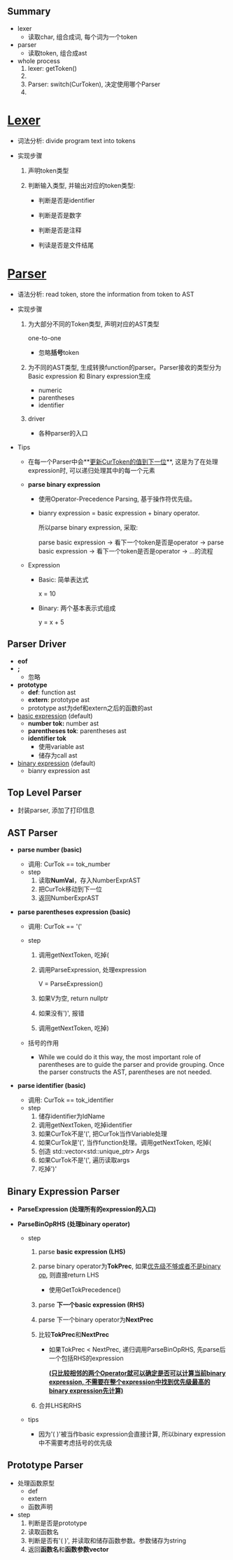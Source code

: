 ## Summary

* lexer
  * 读取char, 组合成词, 每个词为一个token
* parser
  * 读取token, 组合成ast
* whole process
  1. lexer: getToken()
  2. 
  3. Parser: switch(CurToken), 决定使用哪个Parser
  4. 

# <u>Lexer</u>

* 词法分析: divide program text into tokens

* 实现步骤

  1. 声明token类型

  2. 判断输入类型, 并输出对应的token类型:

     * 判断是否是identifier

     * 判断是否是数字

     * 判断是否是注释

     * 判读是否是文件结尾

# <u>Parser</u>

* 语法分析: read token, store the information from token to AST

* 实现步骤

  1. 为大部分不同的Token类型, 声明对应的AST类型

     one-to-one

     * 忽略**括号**token

  2. 为不同的AST类型, 生成转换function的parser。Parser接收的类型分为Basic expression 和 Binary expression生成

     * numeric
     * parentheses
     * identifier

  3. driver

     * 各种parser的入口
  
* Tips

  * 在每一个Parser中会**<u>更新CurToken的值到下一位</u>**, 这是为了在处理expression时, 可以递归处理其中的每一个元素

  * **parse binary expression**

    * 使用Operator-Precedence Parsing, 基于操作符优先级。

    * bianry expression = basic expression + binary operator.

      所以parse binary expression, 采取: 

      parse basic expression -> 看下一个token是否是operator -> parse basic expression -> 看下一个token是否是operator -> ...的流程

  * Expression

    * Basic: 简单表达式

      x = 10

    * Binary: 两个基本表示式组成

      y = x + 5

## Parser Driver

* **eof**
* **;**
  * 忽略
* **prototype**
  * **def**: function ast
  * **extern**: prototype ast
  * prototype ast为def和extern之后的函数的ast
* <u>basic expression</u> (default)
  * **number tok:** number ast
  * **parentheses tok**: parentheses ast
  * **identifier tok**
    * 使用variable ast
    * 储存为call ast
* <u>binary expression</u> (default)
  * bianry expression ast

## Top Level Parser

* 封装parser, 添加了打印信息

## AST Parser

* **parse number (basic)**

  * 调用: CurTok == tok_number
  * step
    1. 读取**NumVal**，存入NumberExprAST
    2. 把CurTok移动到下一位
    3. 返回NumberExprAST

* **parse parentheses expression (basic)**

  * 调用: CurTok == '('

  * step

    1. 调用getNextToken, 吃掉(

    2. 调用ParseExpression, 处理expression

       V = ParseExpression()

    3. 如果V为空, return nullptr

    4. 如果没有')', 报错

    5. 调用getNextToken, 吃掉)

  * 括号的作用

    * While we could do it this way, the most important role of parentheses are to guide the parser and provide grouping. Once the parser constructs the AST, parentheses are not needed.

* **parse identifier (basic)**

  * 调用: CurTok == tok_identifier
  * step
    1. 储存identifier为IdName
    2. 调用getNextToken, 吃掉identifier
    3. 如果CurTok不是'(', 把CurTok当作Variable处理
    4. 如果CurTok是'(', 当作function处理。调用getNextToken, 吃掉(
    5. 创造 std::vector<std::unique_ptr<ExprAST>> Args
    6. 如果CurTok不是'(', 遍历读取args
    7. 吃掉')'

## Binary Expression Parser

* **ParseExpression (处理所有的expression的入口)**

* **ParseBinOpRHS (处理binary operator)**

  * step

    1. parse **basic expression (LHS)**

    2. parse binary operator为**TokPrec**, 如果<u>优先级不够或者不是binary op</u>, 则直接return LHS

       * 使用GetTokPrecedence()

    3. parse **下一个basic expression (RHS)**

    4. parse 下一个binary operator为**NextPrec**

    5. 比较**TokPrec**和**NextPrec**

       * 如果TokPrec < NextPrec, 递归调用ParseBinOpRHS, 先parse后一个包括RHS的expression

         **<u>(只比较相邻的两个Operator就可以确定是否可以计算当前binary expression, 不需要在整个expression中找到优先级最高的binary expression先计算)</u>**

    6. 合并LHS和RHS

  * tips

    * 因为'( )'被当作basic expression会直接计算, 所以binary expression中不需要考虑括号的优先级

## Prototype Parser

* 处理函数原型
  * def
  * extern
  * 函数声明
* step
  1. 判断是否是prototype
  2. 读取函数名
  3. 判断是否有'( )', 并读取和储存函数参数。参数储存为string
  4. 返回**函数名**和**函数参数vector**
